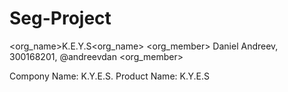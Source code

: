 # Seg-Project
<org_name>K.E.Y.S<org_name>
<org_member> Daniel Andreev, 300168201, @andreevdan <org_member>


Compony Name: K.Y.E.S.
Product Name: K.Y.E.S


